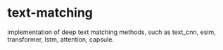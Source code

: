# text-matching
implementation of deep text matching methods, such as text_cnn, esim, transformer, lstm, attention, capsule.
